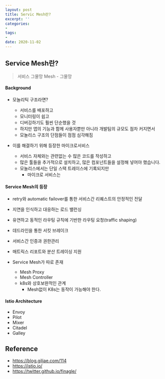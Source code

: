 ```yaml
---
layout: post
title: Servic Mesh란?
excerpt: ''
categories:
-
tags:
-
date: 2020-11-02
---
```

## Service Mesh란?
> 서비스 그물망
Mesh - 그물망
#### Background
- 모놀리틱 구조라면?
    - 서비스를 배포하고
    - 모니터링이 쉽고
    - 디버깅하기도 훨씬 단순했을 것
    - 하지만 앱의 기능과 함께 사용자뿐만 아니라 개발팀의 규모도 점차 커지면서
    - 모놀리스 구조의 단점들이 점점 심각해짐

- 이를 해결하기 위해 등장한 마이크로서비스
    - 서비스 자체와는 관련없는 수 많은 코드를 작성하고
    - 많은 툴들을 추가적으로 설치하고, 많은 컴포넌트들을 설정해 넣어야 했습니다.
    - 모놀리스에서는 단일 스택 트레이스에 기록되지만
        - 마이크로 서비스는

#### Service Mesh의 등장
- retry와 automatic failover를 통한 서비스간 리퀘스트의 안정적인 전달
- 지연을 인식하고 대응하는 로드 밸런싱
- 유연하고 동적인 라우팅 규칙에 기반한 라우팅 요청(traffic shaping)
- 데드라인을 통한 서킷 브레이크
- 서비스간 인증과 권한관리
- 매트릭스 리포트와 분산 트레이싱 지원


- Service Mesh가 따로 존재
    - Mesh Proxy
    - Mesh Controller
    - k8s와 상호보완적인 관계
        - Mesh없이 K8s는 동작이 가능해야 한다.


#### Istio Architecture
- Envoy
- Pilot
- Mixer
- Citadel
- Galley

## Reference
- <https://blog.giljae.com/114>
- <https://istio.io/>
- <https://twitter.github.io/finagle/>
